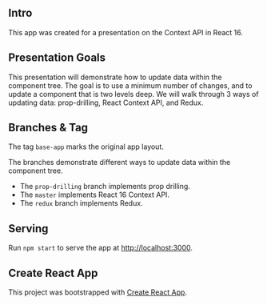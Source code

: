 ## Intro

This app was created for a presentation on the Context API in React 16.

## Presentation Goals

This presentation will demonstrate how to update data within the component tree. The goal is to use a minimum number of changes, and to update a component that is two levels deep. We will walk through 3 ways of updating data: prop-drilling, React Context API, and Redux.

## Branches & Tag

The tag `base-app` marks the original app layout.

The branches demonstrate different ways to update data within the component tree.
* The `prop-drilling` branch implements prop drilling.
* The `master` implements React 16 Context API.
* The `redux` branch implements Redux.

## Serving

Run `npm start` to serve the app at [http://localhost:3000](http://localhost:3000).

## Create React App

This project was bootstrapped with [Create React App](https://github.com/facebookincubator/create-react-app).
